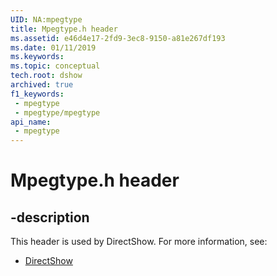 ```yaml
---
UID: NA:mpegtype
title: Mpegtype.h header
ms.assetid: e46d4e17-2fd9-3ec8-9150-a81e267df193
ms.date: 01/11/2019
ms.keywords: 
ms.topic: conceptual
tech.root: dshow
archived: true
f1_keywords:
 - mpegtype
 - mpegtype/mpegtype
api_name:
 - mpegtype
---
```


# Mpegtype.h header


## -description

This header is used by DirectShow. For more information, see:

- [DirectShow](../_dshow/index.md)

